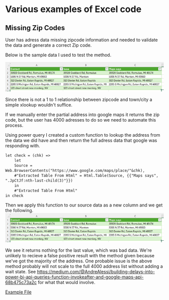 # Various examples of Excel code

## Missing Zip Codes

User has adress data missing zipcode information and needed to validate the data and generate a correct Zip code.

Below is the sample data I used to test the method.

![alt text](https://github.com/Impcodeisok/excel/blob/main/FZFinisheddata.jpg "Source Example")

Since there is not a 1 to 1 relationship between zipcode and town/city a simple xlookup wouldn't suffice.

If we manually enter the partial address into google maps it returns the zip code, but the user has 4000 adresses to do so we need to automate this process.

Using power query I created a custom function to lookup the address from the data we did have and then return the full adress data that google was responding with.

``` Mcode
let check = (chk) =>
    let
    Source = Web.BrowserContents("https://www.google.com/maps/place/"&chk),
    #"Extracted Table From Html" = Html.Table(Source, {{"Maps says", ".JpCtJf:nth-last-child(3)"}})
    in
    #"Extracted Table From Html"
in check
```

Then we apply this function to our source data as a new column and we get the following.
![alt text](https://github.com/Impcodeisok/excel/blob/main/FZFinisheddata.jpg "Example output")

We see it returns nothing for the last value, which was bad data.  We're unlikely to recieve a false positive result with the method given because we've got the majority of the address.  One probable issue is the above method probably will not scale to the full 4000 address list without adding a wait state. See https://medium.com/@AndreAlessi/building-delays-into-power-bi-api-queries-function-invokeafter-and-google-maps-api-68b475c73a2c for what that would involve.

[Example File](https://github.com/Impcodeisok/excel/blob/main/Find%20zip.xlsx "Find Zip example")
